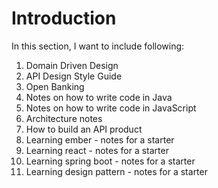 # Introduction

In this section, I want to include following:

1. Domain Driven Design
2. API Design Style Guide
3. Open Banking
4. Notes on how to write code in Java
5. Notes on how to write code in JavaScript
6. Architecture notes
7. How to build an API product
8. Learning ember - notes for a starter
9. Learning react - notes for a starter
10. Learning spring boot - notes for a starter
11. Learning design pattern - notes for a starter

<demo-1/>
<OtherComponent/>
<Foo-Bar/>
